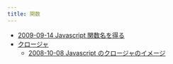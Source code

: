 ```yaml
---
title: 関数
---
```



- [2009-09-14 Javascript 関数名を得る](./../../../../../d/2009/09/14/Javascript_関数名を得る.md)
- [クロージャ](./クロージャ/index.md)
    - [2008-10-08 Javascript のクロージャのイメージ](./../../../../../d/2008/10/08/Javascript_のクロージャのイメージ.md)




